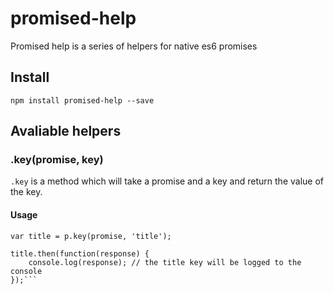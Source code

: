 # promised-help

Promised help is a series of helpers for native es6 promises

## Install

```npm install promised-help --save```

## Avaliable helpers

### .key(promise, key)

`.key` is a method which will take a promise and a key and return the value of the key.

#### Usage

```var p = require('promised-help');
var title = p.key(promise, 'title');

title.then(function(response) {
    console.log(response); // the title key will be logged to the console
});```